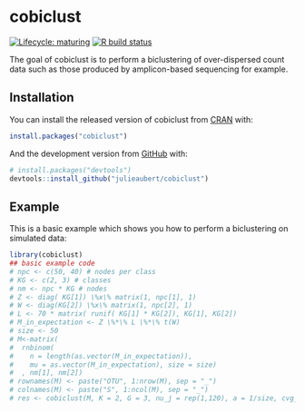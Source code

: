 
<!-- README.md is generated from README.Rmd. Please edit that file -->

# cobiclust

<!-- badges: start -->

[![Lifecycle:
maturing](https://img.shields.io/badge/lifecycle-maturing-blue.svg)](https://www.tidyverse.org/lifecycle/#maturing)
[![R build
status](https://github.com/julieaubert/cobiclust/workflows/R-CMD-check/badge.svg)](https://github.com/julieaubert/cobiclust/actions)
<!-- badges: end -->

The goal of cobiclust is to perform a biclustering of over-dispersed
count data such as those produced by amplicon-based sequencing for
example.

## Installation

You can install the released version of cobiclust from
[CRAN](https://CRAN.R-project.org) with:

``` r
install.packages("cobiclust")
```

And the development version from [GitHub](https://github.com/) with:

``` r
# install.packages("devtools")
devtools::install_github("julieaubert/cobiclust")
```

## Example

This is a basic example which shows you how to perform a biclustering on
simulated data:

``` r
library(cobiclust)
## basic example code
# npc <- c(50, 40) # nodes per class
# KG <- c(2, 3) # classes
# nm <- npc * KG # nodes
# Z <- diag( KG[1]) \%x\% matrix(1, npc[1], 1)
# W <- diag(KG[2]) \%x\% matrix(1, npc[2], 1)
# L <- 70 * matrix( runif( KG[1] * KG[2]), KG[1], KG[2])
# M_in_expectation <- Z \%*\% L \%*\% t(W)
# size <- 50
# M<-matrix(
#  rnbinom(
#    n = length(as.vector(M_in_expectation)),
#    mu = as.vector(M_in_expectation), size = size)
#  , nm[1], nm[2])
# rownames(M) <- paste("OTU", 1:nrow(M), sep = "_")
# colnames(M) <- paste("S", 1:ncol(M), sep = "_")
# res <- cobiclust(M, K = 2, G = 3, nu_j = rep(1,120), a = 1/size, cvg_lim = 1e-5)
```
